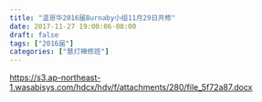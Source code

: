 ```yaml
---
title: "温哥华2016届Burnaby小组11月29日共修"
date: 2017-11-27 19:00:06-08:00
draft: false
tags: ["2016届"]
categories: ["慧灯禅修班"]
---
```

https://s3.ap-northeast-1.wasabisys.com/hdcx/hdv/f/attachments/280/file_5f72a87.docx
